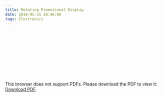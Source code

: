 ```yaml
---
title: Rotating Promotional Display
date: 2018-05-31 20:46:00
tags: Electronics
---
```


<object data="https://butty-builds.me/Rotating%20Promotional%20Display.pdf" type="application/pdf" width="1000px" height="750px">
<! -- Waylan & amc @ https://stackoverflow.com/questions/39777166/display-pdf-image-in-markdown -->
    <embed src="https://butty-builds.me/Rotating%20Promotional%20Display.pdf">
        <p>This browser does not support PDFs. Please download the PDF to view it: <a href="https://butty-builds.me/Rotating%20Promotional%20Display.pdf">Download PDF</a>.</p>
    </embed>
</object>